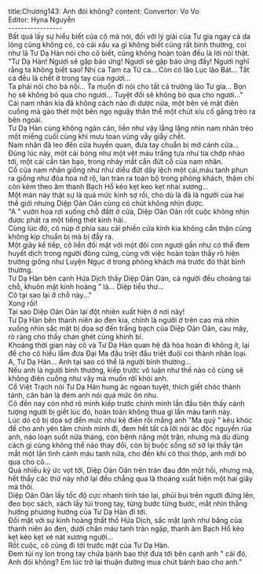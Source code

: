title:Chương143: Anh đói không?
content:
Convertor: Vo Vo<br>Editor: Hyna Nguyễn<br>-----------------<br>Bất quá lấy sự hiểu biết của cô mà nói, đối với lý giải của Tư gia ngay cả da lông cũng không có, có cái xấu xa gì không biết cũng rất bình thường, coi như là Tư Dạ Hàn nói cho cô biết, cũng không hoàn toàn đều là lời nói thật.<br>"Tư Dạ Hàn! Ngươi sẽ gặp báo ứng! Ngươi sẽ gặp báo ứng đấy! Ngươi nghĩ rằng ta không biết sao! Nhị ca Tam ca Tứ ca... Còn có lão Lục lão Bát... Tất cá đều là chết ờ trong tay của ngươi...<br>Ta phái nói cho bà nội... Ta muốn đi nói cho tất cả trưởng lão Tư gia... Bọn họ sẽ không bỏ qua cho ngươi... Tuyệt đối sẽ không bỏ qua cho ngươi..."<br>Cái nam nhân kia đã không cách nào đi dược nửa, một bên vẻ mặt điên cuồng mà gào thét một bên ngọ nguậy thân thể một chút xíu cố gắng trèo ra bên ngoài.<br>Tư Dạ Hàn cùng không ngăn cản, liền như vậy lẳng lặng nhìn nam nhân trèo một miếng cuối cùng khi mưu toan vùng vẫy giẫy chết.<br>Nam nhân đã leo đến cửa huyền quan, đưa tay chuẩn bị mở cánh cửa...<br>Đúng lúc này, một cái bóng như một vệt màu trắng tựa như tia chớp nhào tới, một cái cắn tàn bạo, trong nháy mắt cắn đứt cổ của nam nhân.<br>Cổ của nam nhân giống như như diều đứt dây lệch một cái,máu tanh phun ra giống như đóa hoa nỡ rộ, lan tràn ra toàn bộ trong phòng khách, thậm chí còn kèm theo âm thanh Bạch Hổ kẻo kẹt keo kẹt nhai xương...<br>Một màn này thật sự là quá mức kinh sợ rồi, cho dù là đã là người của hai thế giới nhưng Diệp Oản Oản cùng có chút không nhịn được.<br>"A " vườn hoa rơi xuống chỗ đấtt ở cửa, Diệp Oản Oản rốt cuộc không nhịn được phát ra một tiếng thét kinh hãi..<br>Cùng lúc đó, cô núp ở phía sau cái phiến cửa kính kia không cẩn thận cũng không kịp chuẩn bị mà bị đẩy ra.<br>Một giây kế tiếp, cô liền đối mặt với một đôi con ngươi gần như có thể đem huyết dịch trong người đông cứng, cùng với việc hoàn toàn thấy rõ hiện trường giống như Luyện Ngục ở trong phòng khách mà trước đó thật bình thường.<br>Tư Dạ Hàn bên cạnh Hứa Dịch thấy Diệp Oản Oản, cà người đều choáng tại chỗ, khuôn mặt kinh hoàng " là... Diệp tiểu thư...<br>Cô tại sao lại ở chỗ này..."<br>Xong rồi!<br>Tại sao Diệp Oản Oản lại đột nhiên xuất hiện ở nơi này!<br>Tư Dạ Hàn bên thanh niên áo đen kia, chính là người ở trên cao mà nhìn xuống nhìn sắc mặt bị dọa sợ đến trắng bạch của Diệp Oản Oản, cau mày, rò ràng cho thấy chán ghét cùng khinh bỉ.<br>Khoảng thời gian này cô và Tư Dạ Hàn quan hệ đã hòa hoàn đi không ít, lại để cho cô hiểu lẩm đưa Đại Ma đầu triệt đầu triệt đuôi coi thành nhân loại.<br>A, Tư Dạ Hàn... Anh tại sao có thể là người bình thường...<br>Nếu anh là người bình thường, kiếp trước vô luận như thế nào cô cùng sẽ không điên cuồng như vậy mà muốn rời khỏi anh.<br>Cổ Việt Trạch nói Tư Dạ Hàn hung ác ngoan tuyệt, thích giết chóc thành tánh, căn bản là đem anh nói quá mức ôn nhu.<br>Cô đến nay còn nhớ rõ mình kiếp trước chính mình lần đầu tiên thấy cảnh tượng người bị giết lúc đó, hoàn toàn không thua gì lần máu tanh này.<br>Lúc dó cô bị dọa sợ đến mức như kẻ điên rồi mắng anh "Ma quỷ " kêu khóc để cho anh yên tâm chính mình đi, đem hết tất cả lời nói ác độc nguyền rủa anh, náo loạn suốt nửa tháng, còn bệnh nặng một trận, nhưng mà dù dùng cách gì cùng không thể nào thay đổi, còn bị buộc sống sờ sờ lại thấy tận mắt một lần tình cảnh máu tanh nữa, cho đến khi cô thoi thóp, anh mới bỏ qua cho cô...<br>Quá nhiều kỳ ức vọt tới, Diệp Oản Oản trên trán đau đớn một hồi, nhưng mà, hết thẩy các thứ này nhớ lại đều chẳng qua là thoáng xuất hiện một hai giây mà thôi.<br>Diệp Oản Oản lấy tốc độ cực nhanh tỉnh táo lại, phủi bụi trên người đứng lên, đeo bọc sách, xách lấy túi trong tay, từng bước từng bước, mắt nhìn thẳng hướng phương hướng của Tư Dạ Hàn đi tới.<br>Đối mặt với sự kinh hoàng thất thố Hứa Dịch, sắc mặt lạnh như băng của thanh niên áo đen, dưới chân máu tanh tràn ngập, thanh âm Bạch Hổ kèo kẹt kèo kẹt xé nát xương người...<br>Rốt cuộc, cô cũng đi tới trước mặt của Tư Dạ Hàn.<br>Đem túi ny lon trong tay chứa bánh bao thịt đưa tới bên cạnh anh " cái đó, Anh đói không? Em lúc trở lại thuận đường mua chút bánh bao cho anh."
